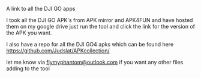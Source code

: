 A link to all the DJI GO apps 

I took all the DJI GO APK's from APK mirror and APK4FUN and have hosted them on my google drive just run the tool and click the link for the version of the APK you want.

I also have a repo for all the DJI GO4 apks which can be found here https://github.com/Judslat/APKcollection/

let me know via flymyphantom@outlook.com if you want any other files adding to the tool

